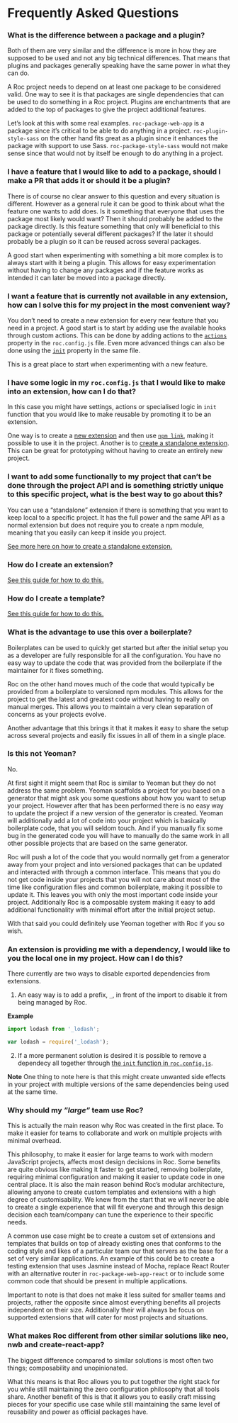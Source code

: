 # Frequently Asked Questions

### What is the difference between a package and a plugin?
Both of them are very similar and the difference is more in how they are supposed to be used and not any big technical differences. That means that plugins and packages generally speaking have the same power in what they can do.

A Roc project needs to depend on at least one package to be considered valid. One way to see it is that packages are single dependencies that can be used to do something in a Roc project. Plugins are enchantments that are added to the top of packages to give the project additional features.

Let’s look at this with some real examples. `roc-package-web-app` is a package since it’s critical to be able to do anything in a project. `roc-plugin-style-sass` on the other hand fits great as a plugin since it enhances the package with support to use Sass. `roc-package-style-sass` would not make sense since that would not by itself be enough to do anything in a project.

### I have a feature that I would like to add to a package, should I make a PR that adds it or should it be a plugin?
There is of course no clear answer to this question and every situation is different. However as a general rule it can be good to think about what the feature one wants to add does. Is it something that everyone that uses the package most likely would want? Then it should probably be added to the package directly. Is this feature something that only will beneficial to this package or potentially several different packages? If the later it should probably be a plugin so it can be reused across several packages.

A good start when experimenting with something a bit more complex is to always start with it being a plugin. This allows for easy experimentation without having to change any packages and if the feature works as intended it can later be moved into a package directly.

### I want a feature that is currently not available in any extension, how can I solve this for my project in the most convenient way?
You don’t need to create a new extension for every new feature that you need in a project. A good start is to start by adding use the available hooks through custom actions. This can be done by adding actions to the [`actions`](/docs/Configuration.md#actions) property in the `roc.config.js` file. Even more advanced things can also be done using the [`init`](/docs/Configuration.md#init) property in the same file.

This is a great place to start when experimenting with a new feature.

### I have some logic in my `roc.config.js` that I would like to make into an extension, how can I do that?
In this case you might have settings, actions or specialised logic in `init` function that you would like to make reusable by promoting it to be an extension.

One way is to create a [new extension](/docs/guides/CreateExtension.md) and then use [`npm link`](https://docs.npmjs.com/cli/link), making it possible to use it in the project. Another is to [create a standalone extension](/docs/RocObject.md#standalone). This can be great for prototyping without having to create an entirely new project.

### I want to add some functionally to my project that can’t be done through the project API and is something strictly unique to this specific project, what is the best way to go about this?
You can use a “standalone” extension if there is something that you want to keep local to a specific project. It has the full power and the same API as a normal extension but does not require you to create a npm module, meaning that you easily can keep it inside you project.

[See more here on how to create a standalone extension.](/docs/guides/CreateExtension.md#create-a-standalone-extension)  

### How do I create an extension?
[See this guide for how to do this.](/docs/guides/CreateExtension.md)

### How do I create a template?
[See this guide for how to do this.](/docs/guides/CreateTemplate.md)

### What is the advantage to use this over a boilerplate?
Boilerplates can be used to quickly get started but after the initial setup you as a developer are fully responsible for all the configuration. You have no easy way to update the code that was provided from the boilerplate if the maintainer for it fixes something.

Roc on the other hand moves much of the code that would typically be provided from a boilerplate to versioned npm modules. This allows for the project to get the latest and greatest code without having to really on manual merges. This allows you to maintain a very clean separation of concerns as your projects evolve.

Another advantage that this brings it that it makes it easy to share the setup across several projects and easily fix issues in all of them in a single place.

### Is this not Yeoman?
No.

At first sight it might seem that Roc is similar to Yeoman but they do not address the same problem. Yeoman scaffolds a project for you based on a generator that might ask you some questions about how you want to setup your project. However after that has been performed there is no easy way to update the project if a new version of the generator is created. Yeoman will additionally add a lot of code into your project which is basically boilerplate code, that you will seldom touch. And if you manually fix some bug in the generated code you will have to manually do the same work in all other possible projects that are based on the same generator.

Roc will push a lot of the code that you would normally get from a generator away from your project and into versioned packages that can be updated and interacted with through a common interface. This means that you do not get code inside your projects that you will not care about most of the time like configuration files and common boilerplate, making it possible to update it. This leaves you with only the most important code inside your project. Additionally Roc is a composable system making it easy to add additional functionality with minimal effort after the initial project setup.

With that said you could definitely use Yeoman together with Roc if you so wish.

### An extension is providing me with a dependency, I would like to you the local one in my project. How can I do this?
There currently are two ways to disable exported dependencies from extensions.

1. An easy way is to add a prefix, `_`, in front of the import to disable it from being managed by Roc.

__Example__
```javascript
import lodash from '_lodash';

var lodash = require('_lodash');
```

2. If a more permanent solution is desired it is possible to remove a dependecy all together through [the `init` function in `roc.config.js`](/docs/Configuration.md#init).

__Note__
One thing to note here is that this might create unwanted side effects in your project with multiple versions of the same dependencies being used at the same time.

### Why should my _”large”_ team use Roc?
This is actually the main reason why Roc was created in the first place. To make it easier for teams to collaborate and work on multiple projects with minimal overhead.

This philosophy, to make it easier for large teams to work with modern JavaScript projects, affects most design decisions in Roc. Some benefits are quite obvious like making it faster to get started, removing boilerplate, requiring minimal configuration and making it easier to update code in one central place. It is also the main reason behind Roc’s modular architecture, allowing anyone to create custom templates and extensions with a high degree of customisability. We knew from the start that we will never be able to create a single experience that will fit everyone and through this design decision each team/company can tune the experience to their specific needs.

A common use case might be to create a custom set of extensions and templates that builds on top of already existing ones that conforms to the coding style and likes of a particular team our that servers as the base for a set of very similar applications. An example of this could be to create a testing extension that uses Jasmine instead of Mocha, replace React Router with an alternative router in `roc-package-web-app-react` or to include some common code that should be present in multiple applications.

Important to note is that does not make it less suited for smaller teams and projects, rather the opposite since almost everything benefits all projects independent on their size. Additionally their will always be focus on supported extensions that will cater for most projects and situations.

### What makes Roc different from other similar solutions like neo, nwb and create-react-app?
The biggest difference compared to similar solutions is most often two things; composability and unopinionated.

What this means is that Roc allows you to put together the right stack for you while still maintaining the zero configuration philosophy that all tools share. Another benefit of this is that it allows you to easily craft missing pieces for your specific use case while still maintaining the same level of reusability and power as official packages have.
